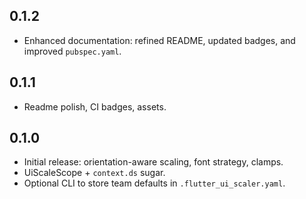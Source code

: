## 0.1.2

- Enhanced documentation: refined README, updated badges, and improved `pubspec.yaml`.

## 0.1.1

- Readme polish, CI badges, assets.

## 0.1.0

- Initial release: orientation-aware scaling, font strategy, clamps.
- UiScaleScope + `context.ds` sugar.
- Optional CLI to store team defaults in `.flutter_ui_scaler.yaml`.
